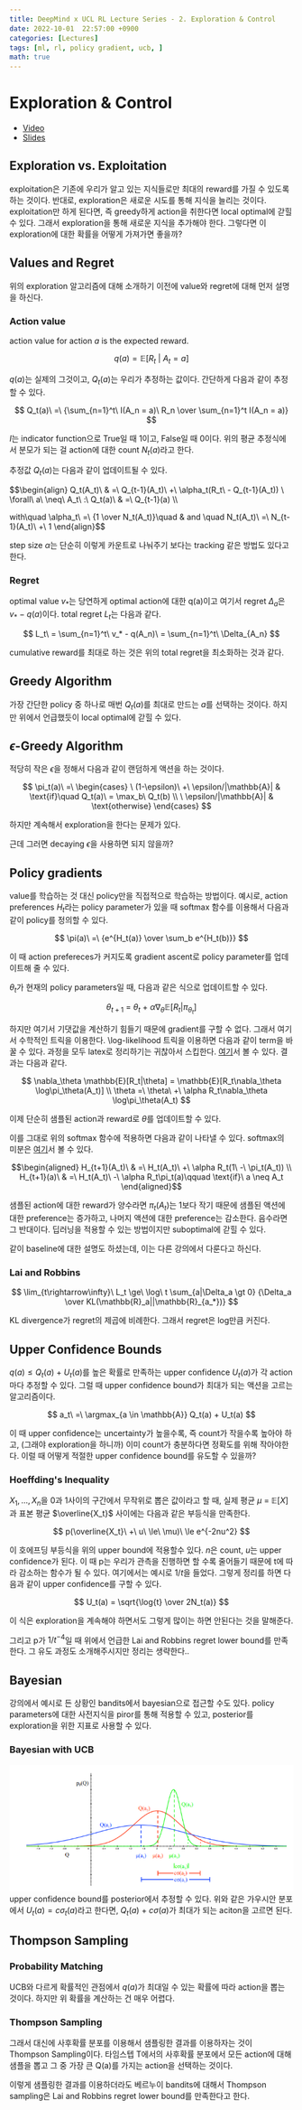 ```yaml
---
title: DeepMind x UCL RL Lecture Series - 2. Exploration & Control
date: 2022-10-01  22:57:00 +0900
categories: [Lectures]
tags: [ml, rl, policy gradient, ucb, ]
math: true
---
```


# Exploration & Control

- [Video](https://www.youtube.com/watch?v=aQJP3Z2Ho8U&list=PLqYmG7hTraZDVH599EItlEWsUOsJbAodm&index=2&ab_channel=DeepMind)
- [Slides](https://storage.googleapis.com/deepmind-media/UCL%20x%20DeepMind%202021/Lecture%202-%20Exploration%20and%20control_slides.pdf)


## Exploration vs. Exploitation

exploitation은 기존에 우리가 알고 있는 지식들로만 최대의 reward를 가질 수 있도록 하는 것이다. 반대로, exploration은 새로운 시도를 통해 지식을 늘리는 것이다.
exploitation만 하게 된다면, 즉 greedy하게 action을 취한다면 local optimal에 갇힐 수 있다. 그래서 exploration을 통해 새로운 지식을 추가해야 한다. 그렇다면 이 exploration에 대한 확률을 어떻게 가져가면 좋을까?

## Values and Regret

위의 exploration 알고리즘에 대해 소개하기 이전에 value와 regret에 대해 먼저 설명을 하신다.

### Action value

action value for action $a$ is the expected reward.

$$
q(a) = \mathbb{E}[R_t \ |\ A_t = a]
$$

$q(a)$는 실제의 그것이고, $Q_t(a)$는 우리가 추정하는 값이다.
간단하게 다음과 같이 추정할 수 있다.

$$
Q_t(a)\ =\ {\sum_{n=1}^t\ I(A_n = a)\ R_n \over \sum_{n=1}^t I(A_n = a)}
$$

$I$는 indicator function으로 True일 때 1이고, False일 때 0이다.
위의 평균 추정식에서 분모가 되는 걸 action에 대한 count $N_t(a)$라고 한다.

추정값 $Q_t(a)$는 다음과 같이 업데이트될 수 있다.

$$\begin{align}
Q_t(A_t)\ & =\ Q_{t-1}(A_t)\ +\ \alpha_t(R_t\ - Q_{t-1}(A_t)) \\
\forall\ a\ \neq\ A_t\ :\ Q_t(a)\ & =\ Q_{t-1}(a) \\\\

with\quad \alpha_t\ =\ {1 \over N_t(A_t)}\quad & and \quad N_t(A_t)\ =\ N_{t-1}(A_t)\ +\ 1
\end{align}$$

step size $\alpha$는 단순히 이렇게 카운트로 나눠주기 보다는 tracking 같은 방법도 있다고 한다.

### Regret

optimal value $v_*$는 당연하게 optimal action에 대한 q(a)이고 여기서 regret $\Delta_a$은 $v_*\ - \ q(a)$이다.
total regret $L_t$는 다음과 같다.

$$
L_t\ = \sum_{n=1}^t\ v_* - q(A_n)\ = \sum_{n=1}^t\ \Delta_{A_n}
$$

cumulative reward를 최대로 하는 것은 위의 total regret을 최소화하는 것과 같다.


## Greedy Algorithm

가장 간단한 policy 중 하나로 매번 $Q_t(a)$를 최대로 만드는 $a$를 선택하는 것이다.
하지만 위에서 언급했듯이 local optimal에 갇힐 수 있다.

## $\epsilon$-Greedy Algorithm

적당히 작은 $\epsilon$을 정해서 다음과 같이 랜덤하게 액션을 하는 것이다.

$$
\pi_t(a)\ =\ 
\begin{cases}
\ (1-\epsilon)\ +\ \epsilon/|\mathbb{A}| & \text{if}\quad Q_t(a)\ = \max_b\ Q_t(b) \\
\ \epsilon/|\mathbb{A}| & \text{otherwise}
\end{cases}
$$

하지만 계속해서 exploration을 한다는 문제가 있다.

근데 그러면 decaying $\epsilon$을 사용하면 되지 않을까? 

## Policy gradients

value를 학습하는 것 대신 policy만을 직접적으로 학습하는 방법이다.
예시로, action preferences $H_t$라는 policy parameter가 있을 때 softmax 함수를 이용해서 다음과 같이 policy를 정의할 수 있다.

$$
\pi(a)\ =\ {e^{H_t(a)} \over \sum_b e^{H_t(b)}} 
$$

이 때 action prefereces가 커지도록 gradient ascent로 policy parameter를 업데이트해 줄 수 있다.

$\theta_t$가 현재의 policy parameters일 때, 다음과 같은 식으로 업데이트할 수 있다.

$$
\theta_{t+1}\ =\ \theta_t\ +\ \alpha \nabla_\theta \mathbb{E}[R_t|\pi_{\theta_t}]
$$

하지만 여기서 기댓값을 계산하기 힘들기 때문에 gradient를 구할 수 없다. 그래서 여기서 수학적인 트릭을 이용한다. \log-likelihood 트릭을 이용하면 다음과 같이 term을 바꿀 수 있다. 과정을 모두 latex로 정리하기는 귀찮아서 스킵한다. [여기](http://stillbreeze.github.io/REINFORCE-vs-Reparameterization-trick/)서 볼 수 있다. 결과는 다음과 같다.

$$
\nabla_\theta \mathbb{E}[R_t|\theta] = \mathbb{E}[R_t\nabla_\theta \log\pi_\theta(A_t)] \\
\theta =\ \theta\ +\ \alpha R_t\nabla_\theta \log\pi_\theta(A_t)
$$

이제 단순히 샘플된 action과 reward로 $\theta$를 업데이트할 수 있다.

이를 그대로 위의 softmax 함수에 적용하면 다음과 같이 나타낼 수 있다. softmax의 미분은 [여기](https://towardsdatascience.com/derivative-of-the-softmax-function-and-the-categorical-cross-entropy-loss-ffceefc081d1)서 볼 수 있다.

$$\begin{aligned}
H_{t+1}(A_t)\ & =\ H_t(A_t)\ +\ \alpha R_t(1\ -\ \pi_t(A_t))  \\
H_{t+1}(a)\ & =\ H_t(A_t)\ -\ \alpha R_t\pi_t(a)\qquad \text{if}\ a \neq A_t
\end{aligned}$$

샘플된 action에 대한 reward가 양수라면 $\pi_t(A_t)$는 1보다 작기 때문에 샘플된 액션에 대한 preference는 증가하고, 나머지 액션에 대한 preference는 감소한다. 음수라면 그 반대이다. 딥러닝을 적용할 수 있는 방법이지만 suboptimal에 갇힐 수 있다.

같이 baseline에 대한 설명도 하셨는데, 이는 다른 강의에서 다룬다고 하신다.

### Lai and Robbins

$$
\lim_{t\rightarrow\infty}\ L_t \ge\ \log\ t \sum_{a|\Delta_a \gt 0} {\Delta_a \over KL(\mathbb{R}_a||\mathbb{R}_{a_*})}
$$

KL divergence가 regret의 제곱에 비례한다. 그래서 regret은 log만큼 커진다.


## Upper Confidence Bounds

$q(a) \le Q_t(a)\ +\ U_t(a)$를 높은 확률로 만족하는 upper confidence $U_t(a)$가 각 action마다 추정할 수 있다. 그럴 때 upper confidence bound가 최대가 되는 액션을 고르는 알고리즘이다.

$$
a_t\ =\ \argmax_{a \in \mathbb{A}} Q_t(a) + U_t(a)
$$

이 때 upper confidence는 uncertainty가 높을수록, 즉 count가 작을수록 높아야 하고, (그래야 exploration을 하니까) 이미 count가 충분하다면 정확도를 위해 작아야한다. 이럴 때 어떻게 적절한 upper confidence bound를 유도할 수 있을까?

### Hoeffding's Inequality

$X_1, ..., X_n$을 0과 1사이의 구간에서 무작위로 뽑은 값이라고 할 때, 실제 평균 $\mu\ =\ \mathbb{E}[X]$과 표본 평균 $\overline{X_t}$ 사이에는 다음과 같은 부등식을 만족한다.

$$
p(\overline{X_t}\ +\ u\ \le\ \mu)\ \le e^{-2nu^2}
$$

이 호에프딩 부등식을 위의 upper bound에 적용할수 있다. $n$은 count, $u$는 upper confidence가 된다. 이 때 p는 우리가 관측을 진행하면 할 수록 줄어들기 때문에 t에 따라 감소하는 함수가 될 수 있다. 여기에서는 예시로 $1/t$을 들었다. 그렇게 정리를 하면 다음과 같이 upper confidence를 구할 수 있다.

$$
U_t(a) = \sqrt{\log{t} \over 2N_t(a)}
$$

이 식은 exploration을 계속해야 하면서도 그렇게 많이는 하면 안된다는 것을 말해준다.

그리고 p가 $1/t^{-4}$일 때 위에서 언급한 Lai and Robbins regret lower bound를 만족한다. 그 유도 과정도 소개해주시지만 정리는 생략한다..

## Bayesian

강의에서 예시로 든 상황인 bandits에서 bayesian으로 접근할 수도 있다. policy parameters에 대한 사전지식을 piror를 통해 적용할 수 있고, posterior를 exploration을 위한 지표로 사용할 수 있다.

### Bayesian with UCB

![bayesian_with_UCB](/assets/images/bayesian_with_ucb.PNG)
upper confidence bound를 posterior에서 추정할 수 있다. 위와 같은 가우시안 분포에서 $U_t(a) = c\sigma_t(a)$라고 한다면, $Q_t(a)\ +\ c\sigma(a)$가 최대가 되는 aciton을 고르면 된다.

## Thompson Sampling

### Probability Matching

UCB와 다르게 확률적인 관점에서 $q(a)$가 최대일 수 있는 확률에 따라 action을 뽑는 것이다. 하지만 위 확률을 계산하는 건 매우 어렵다.

### Thompson Sampling

그래서 대신에 사후확률 분포를 이용해서 샘플링한 결과를 이용하자는 것이 Thompson Sampling이다. 타임스텝 T에서의 사후확률 분포에서 모든 action에 대해 샘플을 뽑고 그 중 가장 큰 Q(a)를 가지는 action을 선택하는 것이다.

이렇게 샘플링한 결과를 이용하더라도 베르누이 bandits에 대해서 Thompson sampling은 Lai and Robbins regret lower bound를 만족한다고 한다.
